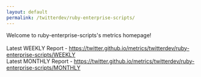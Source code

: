 ```yaml
---
layout: default
permalink: /twitterdev/ruby-enterprise-scripts/
---
```

Welcome to ruby-enterprise-scripts's metrics homepage!
<br><br>
Latest WEEKLY Report - <a href="https://twitter.github.io/metrics/twitterdev/ruby-enterprise-scripts/WEEKLY">https://twitter.github.io/metrics/twitterdev/ruby-enterprise-scripts/WEEKLY</a>
<br>
Latest MONTHLY Report - <a href="https://twitter.github.io/metrics/twitterdev/ruby-enterprise-scripts/MONTHLY">https://twitter.github.io/metrics/twitterdev/ruby-enterprise-scripts/MONTHLY</a>
<br>
